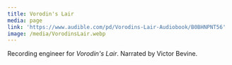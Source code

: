 ```yaml
---
title: Vorodin's Lair
media: page
link: 'https://www.audible.com/pd/Vorodins-Lair-Audiobook/B0BHNPNT56'
image: /media/VorodinsLair.webp
---
```


Recording engineer for *Vorodin's Lair*. Narrated by Victor Bevine.
